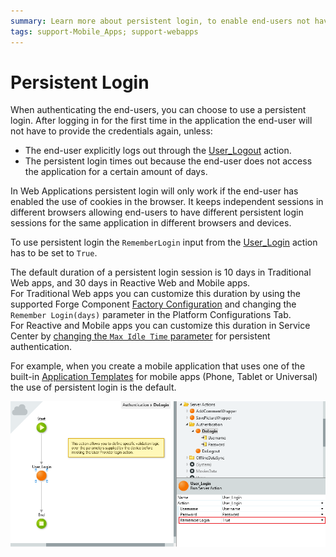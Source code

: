 ```yaml
---
summary: Learn more about persistent login, to enable end-users not having to log in every time after their first successful login.
tags: support-Mobile_Apps; support-webapps
---
```


# Persistent Login

When authenticating the end-users, you can choose to use a persistent login. After logging in for the first time in the application the end-user will not have to provide the credentials again, unless:

* The end-user explicitly logs out through the [User_Logout](<../../../../ref/apis/auto/users-api.final.md#User_Logout>) action.
* The persistent login times out because the end-user does not access the application for a certain amount of days.

In Web Applications persistent login will only work if the end-user has enabled the use of cookies in the browser. It keeps independent sessions in different browsers allowing end-users to have different persistent login sessions for the same application in different browsers and devices.

To use persistent login the `RememberLogin` input from the [User_Login](<../../../../ref/apis/auto/users-api.final.md#User_Login>) action has to be set to `True`.

The default duration of a persistent login session is 10 days in Traditional Web apps, and 30 days in Reactive Web and Mobile apps.  
For Traditional Web apps you can customize this duration by using the supported Forge Component [Factory Configuration](https://www.outsystems.com/forge/component/25/factory-configuration/) and changing the `Remember Login(days)` parameter in the Platform Configurations Tab.  
For Reactive and Mobile apps you can customize this duration in Service Center by [changing the `Max Idle Time` parameter](<../../../../managing-the-applications-lifecycle/secure-the-applications/configure-authentication.md#configure-app-authentication-settings>) for persistent authentication.

For example, when you create a mobile application that uses one of the built-in [Application Templates](<../../../../develop/application-templates/intro.md>) for mobile apps (Phone, Tablet or Universal) the use of persistent login is the default.

![](images/userlogin-remember.png)
